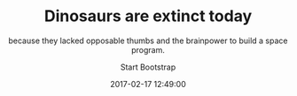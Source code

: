 ---
layout:     post
title:      "Dinosaurs are extinct today"
subtitle:   "because they lacked opposable thumbs and the brainpower to build a space program."
date:       2017-02-17 12:49:00
author:     "Start Bootstrap"
header-img: "img/post-bg-01.jpg"
---